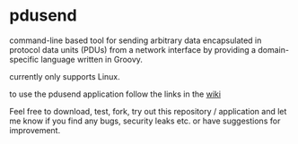 pdusend
=====

command-line based tool for sending arbitrary data encapsulated in protocol data units (PDUs) from a network interface by providing a domain-specific language written in Groovy. 

currently only supports Linux.

to use the pdusend application follow the links in the [wiki](https://github.com/fablman/pdusend/wiki)

Feel free to download, test, fork, try out this repository / application and let me know if you find any bugs, security leaks etc. or have suggestions for improvement.

